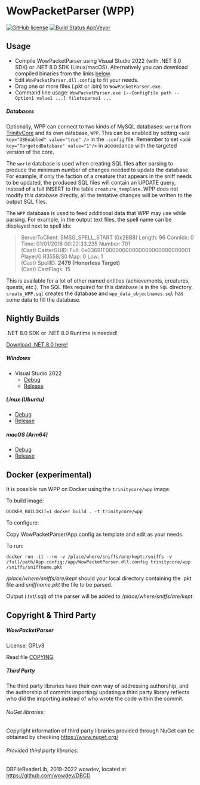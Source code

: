 WowPacketParser (WPP)
=====================

[![GitHub license](https://img.shields.io/github/license/TrinityCore/WowPacketParser.svg?style=flat-square)](https://github.com/TrinityCore/WowPacketParser/blob/WowPacketParser/COPYING)
[![Build Status AppVeyor](https://img.shields.io/appveyor/ci/DDuarte/wowpacketparser-191/master.svg?style=flat-square)](https://ci.appveyor.com/project/DDuarte/wowpacketparser-191)

Usage
-----

* Compile WowPacketParser using Visual Studio 2022 (with .NET 8.0 SDK) or .NET 8.0 SDK (Linux/macOS).
  Alternatively you can download compiled binaries from the links [below](#nightly-builds).
* Edit `WowPacketParser.dll.config` to fit your needs.
* Drag one or more files (.pkt or .bin) to `WowPacketParser.exe`.
* Command line usage: `WowPacketParser.exe [--ConfigFile path --Option1 value1 ...] filetoparse1 ...`

##### Databases

Optionally, WPP can connect to two kinds of MySQL databases: `world` from [TrinityCore](https://github.com/TrinityCore/TrinityCore)
and its own database, `WPP`. This can be enabled by setting `<add key="DBEnabled" value="true" />`
in the `.config` file. Remember to set `<add key="TargetedDatabase" value="1"/>` in accordance with the targeted version of the core. 

The `world` database is used when creating SQL files after parsing to produce the minimum number of
changes needed to update the database. For example, if only the faction of a creature that appears
in the sniff needs to be updated, the produced SQL files will contain an UPDATE query, instead of
a full INSERT to the table `creature_template`. WPP does not modify this database directly, all the
tentative changes will be written to the output SQL files.

The `WPP` database is used to feed additional data that WPP may use while parsing. For example, in
the output text files, the spell name can be displayed next to spell ids:

> ServerToClient: SMSG_SPELL_START (0x2BB8) Length: 96 ConnIdx: 0 Time: 01/01/2016 00:22:33.235 Number: 701  
> (Cast) CasterGUID: Full: 0x03691F00000000000000000000000001 Player/0 R3558/S0 Map: 0 Low: 1  
> (Cast) SpellID: **2479 (Honorless Target)**  
> (Cast) CastFlags: 15

This is available for a lot of other named entities (achievements, creatures, quests, etc.). The SQL
files required for this database is in the `SQL` directory. `create_WPP.sql` creates the database
and `wpp_data_objectnames.sql` has some data to fill the database.

Nightly Builds
--------------
.NET 8.0 SDK or .NET 8.0 Runtime is needed!

[Download .NET 8.0 here!](https://dotnet.microsoft.com/download/dotnet/8.0)

##### Windows
- Visual Studio 2022
  - [Debug](https://nightly.link/TrinityCore/WowPacketParser/workflows/gh-build/master/WPP-windows-latest-Debug.zip)
  - [Release](https://nightly.link/TrinityCore/WowPacketParser/workflows/gh-build/master/WPP-windows-latest-Release.zip)
  
##### Linux (Ubuntu)
  - [Debug](https://nightly.link/TrinityCore/WowPacketParser/workflows/gh-build/master/WPP-ubuntu-latest-Debug.zip)
  - [Release](https://nightly.link/TrinityCore/WowPacketParser/workflows/gh-build/master/WPP-ubuntu-latest-Release.zip)
  
##### macOS (Arm64)
  - [Debug](https://nightly.link/TrinityCore/WowPacketParser/workflows/gh-build/master/WPP-macos-14-Debug.zip)
  - [Release](https://nightly.link/TrinityCore/WowPacketParser/workflows/gh-build/master/WPP-macos-14-Release.zip)
  
  
Docker (experimental)
---------------------

It is possible run WPP on Docker using the `trinitycore/wpp` image.

To build image:
```
DOCKER_BUILDKIT=1 docker build . -t trinitycore/wpp
```

To configure:

Copy WowPacketParser/App.config as template and edit as your needs.


To run:

```
docker run -it --rm -v /place/where/sniffs/are/kept:/sniffs -v /full/path/App.config:/app/WowPacketParser.dll.config trinitycore/wpp /sniffs/sniffname.pkt
```

*/place/where/sniffs/are/kept* should your local directory containing the .pkt file and *sniffname.pkt* the file to be parsed.

Output (.txt/.sql) of the parser will be added to */place/where/sniffs/are/kept*.


Copyright & Third Party
-----------------------
##### WowPacketParser
License: GPLv3

Read file [COPYING](COPYING).

##### Third Party 

The third party libraries have their own way of addressing authorship, and the authorship of commits importing/ updating
a third party library reflects who did the importing instead of who wrote the code within the commit.


###### NuGet libraries:

Copyright information of third party libraries provided through NuGet can be obtained by checking https://www.nuget.org/


###### Provided third party libraries:

DBFileReaderLib, 2019-2022 wowdev, located at https://github.com/wowdev/DBCD
